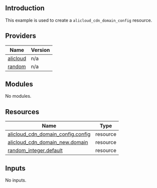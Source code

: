## Introduction

This example is used to create a `alicloud_cdn_domain_config` resource.

<!-- BEGIN_TF_DOCS -->
## Providers

| Name | Version |
|------|---------|
| <a name="provider_alicloud"></a> [alicloud](#provider\_alicloud) | n/a |
| <a name="provider_random"></a> [random](#provider\_random) | n/a |

## Modules

No modules.

## Resources

| Name | Type |
|------|------|
| [alicloud_cdn_domain_config.config](https://registry.terraform.io/providers/aliyun/alicloud/latest/docs/resources/cdn_domain_config) | resource |
| [alicloud_cdn_domain_new.domain](https://registry.terraform.io/providers/aliyun/alicloud/latest/docs/resources/cdn_domain_new) | resource |
| [random_integer.default](https://registry.terraform.io/providers/hashicorp/random/latest/docs/resources/integer) | resource |

## Inputs

No inputs.
<!-- END_TF_DOCS -->    